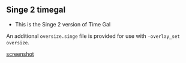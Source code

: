 ## Singe 2 timegal

* This is the Singe 2 version of Time Gal

An additional `oversize.singe` file is provided for use with `-overlay_set oversize`.

[screenshot](timegal.png)

